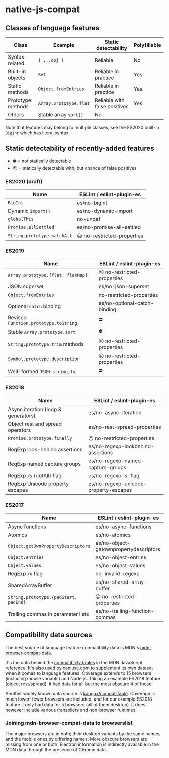 # native-js-compat

## Classes of language features

| Class             | Example                | Static detectability          | Polyfillable |
| ----------------- | ---------------------- | ----------------------------- | ------------ |
| Syntax-related    | `{ ...obj }`           | Reliable                      | No           |
| Built-in objects  | `Set`                  | Reliable in practice          | Yes          |
| Static methods    | `Object.fromEntries`   | Reliable in practice          | Yes          |
| Prototype methods | `Array.prototype.flat` | Reliable with false positives | Yes          |
| Others            | Stable array `sort()`  | No                            |

Note that features may belong to multiple classes; see the ES2020 built-in `BigInt` which has literal syntax.

## Static detectability of recently-added features

- ⛔ = not statically detectable
- 😐 = statically detectable with, but chance of false positives

### ES2020 (draft)

| Name                        | ESLint / eslint-plugin-es   |
| --------------------------- | --------------------------- |
| `BigInt`                    | es/no-bigint                |
| Dynamic `import()`          | es/no-dynamic-import        |
| `globalThis`                | no-undef                    |
| `Promise.allSettled`        | es/no-promise-all-settled   |
| `String.prototype.matchAll` | 😐 no-restricted-properties |

### ES2019

| Name                                  | ESLint / eslint-plugin-es    |
| ------------------------------------- | ---------------------------- |
| `Array.prototype.{flat, flatMap}`     | 😐 no-restricted-properties  |
| JSON superset                         | es/no-json-superset          |
| `Object.fromEntries`                  | no-restricted-properties     |
| Optional `catch` binding              | es/no-optional-catch-binding |
| Revised `Function.prototype.toString` | ⛔                           |
| Stable `Array.prototype.sort`         | ⛔                           |
| `String.prototype.trim` methods       | 😐 no-restricted-properties  |
| `Symbol.prototype.description`        | 😐 no-restricted-properties  |
| Well-formed `JSON.stringify`          | ⛔                           |

### ES2018

| Name                                | ESLint / eslint-plugin-es             |
| ----------------------------------- | ------------------------------------- |
| Async iteration (loop & generators) | es/no-async-iteration                 |
| Object rest and spread operators    | es/no-rest-spread-properties          |
| `Promise.prototype.finally`         | 😐 no-restricted-properties           |
| RegExp look-behind assertions       | es/no-regexp-lookbehind-assertions    |
| RegExp named capture groups         | es/no-regexp-named-capture-groups     |
| RegExp `/s` (dotAll) flag           | es/no-regexp-s-flag                   |
| RegExp Unicode property escapes     | es/no-regexp-unicode-property-escapes |

### ES2017

| Name                                  | ESLint / eslint-plugin-es              |
| ------------------------------------- | -------------------------------------- |
| Async functions                       | es/no-async-functions                  |
| Atomics                               | es/no-atomics                          |
| `Object.getOwnPropertyDescriptors`    | es/no-object-getownpropertydescriptors |
| `Object.entries`                      | es/no-object-entries                   |
| `Object.values`                       | es/no-object-values                    |
| RegExp `/u` flag                      | no-invalid-regexp                      |
| SharedArrayBuffer                     | es/no-shared-array-buffer              |
| `String.prototype.{padStart, padEnd}` | 😐 no-restricted-properties            |
| Trailing commas in parameter lists    | es/no-trailing-function-commas         |

## Compatibility data sources

The best source of language feature compatibility data is MDN's [mdn-browser-compat-data](https://github.com/mdn/browser-compat-data).

It's the data behind the [compatibility tables](https://developer.mozilla.org/en-US/docs/Web/JavaScript/Reference/Operators/Spread_syntax#Browser_compatibility) in the MDN JavaScript reference. It's also used by [caniuse.com](https://caniuse.com) to supplement its own dataset when it comes to language features. Coverage extends to 15 browsers (including mobile variants) and Node.js. Taking an example ES2018 feature (object rest/spread), it had data for all but the most obscure 4 of those.

Another widely known data source is [kangax/compat-table](https://github.com/kangax/compat-table). Coverage is much lower; fewer browsers are included, and for our example ES2018 feature it only had data for 5 browsers (all of them desktop). It does however include various transpilers and non-browser runtimes.

### Joining mdn-browser-compat-data to browserslist

The major browsers are in both; their desktop variants by the same names, and the mobile ones by differing names. More obscure browsers are missing from one or both. Electron information is indirectly available in the MDN data through the presence of Chrome data.
